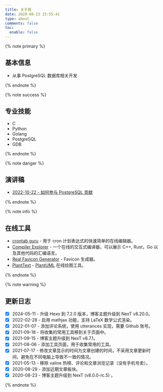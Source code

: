 ```yaml
---
title: 关于我
date: 2020-08-23 15:55:41
type: about
comments: false
toc:
  enable: false
---
```


<div class="custom-black"></div>

{% note primary %}

## 基本信息

* 从事 PostgreSQL 数据库相关开发

{% endnote %}

{% note success %}

## 专业技能

* C
* Python
* Golang
* PostgreSQL
* GDB

{% endnote %}

{% note danger %}

## 演讲稿

* [2022-10-22 - 如何参与 PostgreSQL 贡献](./files/2022-10-22.How.to.Contribute.PostgreSQL.pdf)

{% endnote %}



{% note info %}

## 在线工具

* [crontab guru](https://crontab.guru/) - 用于 cron 计划表达式的快速简单的在线编辑器。
* [Compiler Explorer](https://godbolt.org/) - 一个在线的交互式编译器，可以展示 C++, Rust，Go 以及其他代码的汇编语言。
* [Real Favicon Generator](https://realfavicongenerator.net/) - Favicon 生成器。
* [PlantText](https://www.planttext.com/) - [PlantUML](https://plantuml.com/) 在线绘图工具。

{% endnote %}

{% note warning %}

## 更新日志

* [x] 2024-05-11 - 升级 Hexo 到 7.2.0 版本，博客主题升级到 NexT v8.20.0。
* [x] 2022-02-28 - 启用 mathjax 功能，支持 LaTeX 数学公式渲染。
* [x] 2022-01-07 - 添加评论系统，使用 utterances 实现，需要 Github 账号。
* [x] 2021-09-18 - 将收集的常用工具移到关于页面中。
* [x] 2021-09-15 - 博客主题升级到 NexT v8.7.1。
* [x] 2021-08-06 - 添加工具页面，用于收集常用的工具。
* [x] 2021-07-17 - 修改文章显示的时间为文章创建的时间，不采用文章更新时间，避免在不同电脑上导致不一致的情况。
* [x] 2021-05-13 - 移除 valine 热榜、评论和文章浏览记录（没有手机号卖）。
* [x] 2020-08-29 - 添加近期文章板块。
* [x] 2020-08-23 - 博客主题升级到 NexT (v8.0.0-rc.5) 。

{% endnote %}

<!--
* Ubuntu PostgreSQL

#+begin_src bash
  sudo apt-get install -y vim emacs git tmux
  sudo apt-get install -y global gdb silversearcher-ag
  sudo apt-get install -y build-essential
  sudo apt-get install -y clangd-12 clang-12
  sudo update-alternatives --install /usr/bin/clangd clangd /usr/bin/clangd-12 100
  sudo update-alternatives --install /usr/bin/clang clang /usr/bin/clang-12 100
  sudo update-alternatives --install /usr/bin/llvm-config llvm-config /usr/bin/llvm-config-12 100
  sudo apt-get install -y pkg-config bison flex
  sudo apt-get install -y zlib1g-dev
  sudo apt-get install -y libreadline-dev

  sudo apt-get install -y systemtap-sdt-dev # --enable-dtrace
  sudo apt-get install -y libipc-run-perl # --enable-tap-tests
  sudo apt-get install -y libicu-dev      # --with-icu
  sudo apt-get install -y libkrb5-dev     # --with-gssapi
  sudo apt-get install -y libssl-dev      # --with-openssl
  sudo apt-get install -y libldap2-dev    # --with-ldap
  sudo apt-get install -y libxml2-dev     # --with-libxml
  sudo apt-get install -y libxslt1-dev    # --with-libxslt
  sudo apt-get install -y libpam0g-dev    # --with-pam
  sudo apt-get install -y libselinux1-dev # --with-selinux
  sudo apt-get install -y uuid-dev        # --with-uuid=e2fs
  sudo apt-get install -y libsystemd-dev  # --with-systemd
  sudo apt-get install -y gettext         # --enable-nls
  sudo apt-get install -y libperl-dev     # --with-perl
  sudo apt-get install -y libpython3-dev  # --with-python
  sudo apt-get install -y liblz4-dev      # --with-lz4

  # Install perf tool
  sudo apt-get install -y linux-tools-common
  sudo apt-get install -y linux-tools-generic
  sudo apt-get install -y linux-tools-`uname -r`
#+end_src

Or, you can use the following command to install IPC::Run.

#+begin_src bash
  $ cpan    # --enable-tap-tests
  cpan[1]> install IPC::Run
#+end_src

* CentOS

#+begin_src bash
  sudo yum install -y centos-release-scl
  sudo yum install -y devtoolset-11
  sudo yum install -y git

  sudo yum install -y zlib-devel.x86_64
  sudo yum install -y readline-devel.x86_64

  sudo yum install -y devtoolset-11-systemtap-sdt-devel  # --enable-dtrace
  sudo yum install -y krb5-devel.x86_64                  # --with-gssapi
  sudo yum install -y libicu-devel                       # --with-icu
  sudo yum install -y libuuid-devel.x86_64               # --with-uuid=e2fs
  sudo yum install -y libxml2-devel.x86_64               # --with-libxml
  sudo yum install -y libxslt-devel.x86_64               # --with-libxslt
  sudo yum install -y llvm-toolset-7-llvm-devel.x86_64   # --with-llvm
  sudo yum install -y llvm-toolset-7.0-llvm-devel.x86_64
  sudo yum install -y llvm-toolset-7.0.x86_64            # --with-llvm
  sudo yum install -y lz4-devel.x86_64                   # --wit-lz4
  sudo yum install -y openldap-devel.x86_64              # --with-ldap
  sudo yum install -y openssl-devel.x86_64               # --with-openssl
  sudo yum install -y pam-devel.x86_64                   # --with-pam
  sudo yum install -y python3-devel.x86_64               # --with-python
  sudo yum install -y systemd-devel.x86_64               # --with-systemd

  yum install epel-release
  sudo yum install -y libzstd-devel

  # regression test
  sudo yum install -y perl-Test-Harness-3.28-3.el7.noarch
  sudo yum install -y perl-tests.x86_64
  sudo yum install -y perl-IPC-Run.noarch

  # make a RPM package
  sudo yum install -y rpmdevtools.noarch
#+end_src

#+begin_src bash
$ cpan
cpan[1]> install IPC::Run
#+end_src

#+begin_src bash
  sudo yum -y remove git
  sudo yum -y install https://packages.endpointdev.com/rhel/7/os/x86_64/endpoint-repo.x86_64.rpm
  sudo yum -y install git
#+end_src
-->
